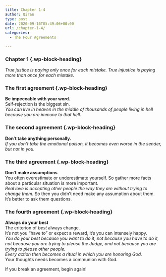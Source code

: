 ```yaml
---
title: Chapter 1-4
author: Qiran
type: post
date: 2020-09-16T05:49:06+00:00
url: /chapter-1-4/
categories:
  - The Four Agreements

---
```

### Chapter 1 {.wp-block-heading}

_True justice is paying only once for each mistake. True injustice is paying more than once for each mistake._

### The first agreement {.wp-block-heading}

**Be impeccable with your word.**  
Self-rejection is the biggest sin.  
_You can live in heaven in the middle of thousands of people living in hell because you are immune to that hell._

### The second agreement {.wp-block-heading}

**Don&#8217;t take anything personally.**  
_If you don&#8217;t take the emotional poison, it becomes even worse in the sender, but not in you._

### The third agreement {.wp-block-heading}

**Don&#8217;t make assumptions**  
You often overestimate or underestimate yourself. So gather more facts about a particular situation is more important.  
_Real love is accepting other people the way they are without trying to change them._ So then you didn&#8217;t need make any assumption about them.  
It&#8217;s better to ask them questions.

### The fourth agreement {.wp-block-heading}

**Always do your best**  
The criterion of _best_ always change.  
It&#8217;s not you &#8220;have to&#8221; or expect a reward, it&#8217;s you can intensely happy.  
_You do your best because you want to do it, not because you have to do it, not because you are trying to please the Judge, and not because you are trying to please other people._  
_Every action then becomes a ritual in which you are honoring God._  
Your thoughts needs becomes a communion with God.

If you break an agreement, begin again!